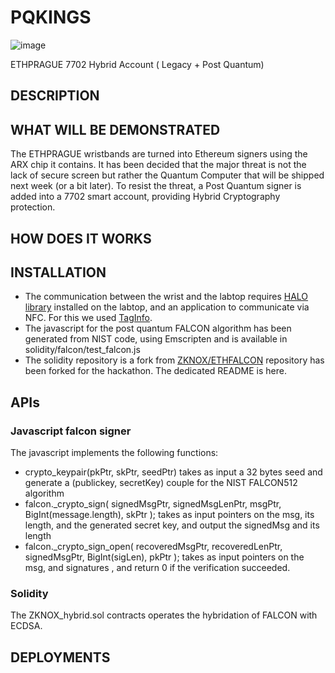 # PQKINGS

![image](https://github.com/user-attachments/assets/9cc3feef-405e-4003-afbc-5d7730ff0326)

ETHPRAGUE 7702 Hybrid Account ( Legacy + Post Quantum)

## DESCRIPTION

## WHAT WILL BE DEMONSTRATED

The ETHPRAGUE wristbands are turned into Ethereum signers using the ARX chip it contains. It has been decided that the major threat is not the lack of secure screen but rather the Quantum 
Computer that will be shipped next week (or a bit later). To resist the threat, a Post Quantum signer is added into a 7702 smart account, providing Hybrid Cryptography protection.

## HOW DOES IT WORKS

## INSTALLATION

- The communication between the wrist and the labtop requires [HALO library](https://github.com/arx-research/libhalo) installed on the labtop, and an application to communicate via NFC. For this we used [TagInfo](https://play.google.com/store/apps/details?id=com.nxp.taginfolite&hl=fr).
- The javascript for the post quantum FALCON algorithm has been generated from NIST code, using Emscripten and is available in solidity/falcon/test_falcon.js
- The solidity repository is a fork from [ZKNOX/ETHFALCON](https://github.com/ZKNoxHQ/ETHFALCON) repository has been forked for the hackathon. The dedicated README is here.




## APIs

### Javascript falcon signer
The javascript implements the following functions:
- crypto_keypair(pkPtr, skPtr, seedPtr) takes as input a 32 bytes seed and generate a (publickey, secretKey) couple for the NIST FALCON512 algorithm
- falcon._crypto_sign(
    signedMsgPtr,
    signedMsgLenPtr,
    msgPtr,
    BigInt(message.length), 
    skPtr
  ); takes as input pointers on the msg, its length, and the generated secret key, and output the signedMsg and its length
- falcon._crypto_sign_open(
  recoveredMsgPtr,
  recoveredLenPtr,
  signedMsgPtr,
  BigInt(sigLen), 
  pkPtr
);
takes as input pointers on the msg, and signatures , and return 0 if the verification succeeded. 

### Solidity

The ZKNOX_hybrid.sol contracts operates the hybridation of FALCON with ECDSA.

## DEPLOYMENTS
